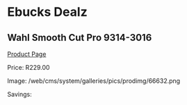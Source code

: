 
# Ebucks Dealz
## Wahl Smooth Cut Pro 9314-3016
[Product Page](https://www.ebucks.com/web/shop/productSelected.do?prodId=1191184350&catId=1186081080)

Price: R229.00

Image: /web/cms/system/galleries/pics/prodimg/66632.png

Savings: 


	
